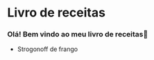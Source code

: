 # Livro de receitas

### Olá! Bem vindo ao meu livro de receitas:handshake:

- Strogonoff de frango

  

